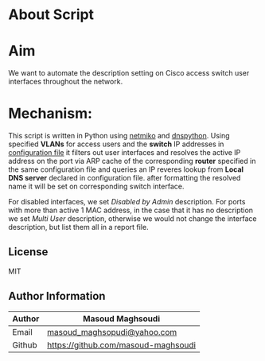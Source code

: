 # About Script

# Aim

We want to automate the description setting on Cisco access switch user interfaces throughout the network.

# Mechanism:

This script is written in Python using [netmiko](https://github.com/ktbyers/netmiko) and [dnspython](https://github.com/rthalley/dnspython). Using specified **VLANs** for access users and the **switch** IP addresses in [configuration file](./config.yml) it filters out user interfaces and resolves the active IP address on the port via ARP cache of the corresponding **router** specified in the same configuration file and queries an IP reveres lookup from **Local DNS server** declared in configuration file. after formatting the resolved name it will be set on corresponding switch interface.

For disabled interfaces, we set _Disabled by Admin_ description.
For ports with more than active 1 MAC address, in the case that it has no description we set _Multi User_ description, otherwise we would not change the interface description, but list them all in a report file.

## License

MIT

## Author Information

| Author | Masoud Maghsoudi                      |
| ------ | ------------------------------------- |
| Email  | <masoud_maghsopudi@yahoo.com>         |
| Github | <https://github.com/masoud-maghsoudi> |
